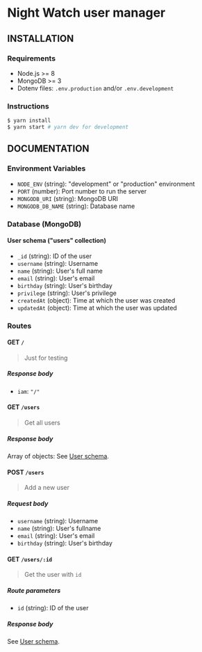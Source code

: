 # Night Watch user manager

## INSTALLATION

### Requirements

- Node.js >= 8
- MongoDB >= 3
- Dotenv files: `.env.production` and/or `.env.development`

### Instructions

```bash
$ yarn install
$ yarn start # yarn dev for development
```

## DOCUMENTATION

### Environment Variables

- `NODE_ENV` (string): "development" or "production" environment
- `PORT` (number): Port number to run the server
- `MONGODB_URI` (string): MongoDB URI
- `MONGODB_DB_NAME` (string): Database name

### Database (MongoDB)

#### User schema ("users" collection)

- `_id` (string): ID of the user
- `username` (string): Username
- `name` (string): User's full name
- `email` (string): User's email
- `birthday` (string): User's birthday
- `privilege` (string): User's privilege
- `createdAt` (object): Time at which the user was created
- `updatedAt` (object): Time at which the user was updated

### Routes

#### GET `/`

> Just for testing

##### Response body

- `iam`: `"/"`

#### GET `/users`

> Get all users

##### Response body

Array of objects:
See [User schema](#user-schema-users-collection).

#### POST `/users`

> Add a new user

##### Request body

- `username` (string): Username
- `name` (string): User's fullname
- `email` (string): User's email
- `birthday` (string): User's birthday

#### GET `/users/:id`

> Get the user with `id`

##### Route parameters

- `id` (string): ID of the user

##### Response body

See [User schema](#user-schema-users-collection).

